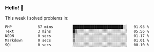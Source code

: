 ### Hello! 👋

This week I solved problems in:

<!--START_SECTION:waka-->

```txt
PHP            57 mins         ███████████████████████░░   91.93 %
Text           3 mins          █▒░░░░░░░░░░░░░░░░░░░░░░░   05.56 %
NEON           0 secs          ▒░░░░░░░░░░░░░░░░░░░░░░░░   01.17 %
Markdown       0 secs          ▒░░░░░░░░░░░░░░░░░░░░░░░░   01.01 %
SQL            0 secs          ░░░░░░░░░░░░░░░░░░░░░░░░░   00.10 %
```

<!--END_SECTION:waka-->

